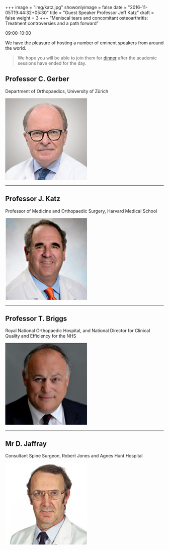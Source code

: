 +++
image = "img/katz.jpg"
showonlyimage = false
date = "2016-11-05T19:44:32+05:30"
title = "Guest Speaker Professor Jeff Katz"
draft = false
weight = 3
+++
“Meniscal tears and concomitant osteoarthritis: Treatment controversies and a path forward”

09:00-10:00
<!--more-->

We have the pleasure of hosting a number of eminent speakers from around the world.

> We hope you will be able to join them for [dinner](https://spirit-of-duthie.github.io/public/contact/) after the academic sessions have ended for the day.


## Professor C. Gerber

Department of Orthopaedics, University of Zürich

![C Gerber](/static/img/gerber.jpg)

***

## Professor J. Katz

Professor of Medicine and Orthopaedic Surgery, Harvard Medical School

![J Katz](/static/img/katz.jpg)

***

## Professor T. Briggs

Royal National Orthopaedic Hospital, and National Director for Clinical Quality and Efficiency for the NHS

![T Briggs](/static/img/briggs.jpg)

***

## Mr D. Jaffray

Consultant Spine Surgeon, Robert Jones and Agnes Hunt Hospital

![D Jaffray](/static/img/jaffray.jpg)
